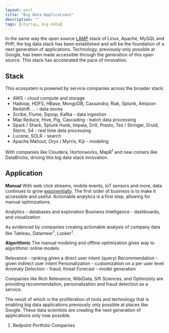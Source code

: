 ```yaml
---
layout: post
title: "Big Data Applications"
description: ""
tags: [startup, big data]
---
```



In the same way the open source [LAMP](http://en.wikipedia.org/wiki/LAMP_(software_bundle)) stack of Linux, Apache, MySQL and PHP, the big data stack has been established and will be the foundation of a next generation of applications.  Technology, previously only possible at Google, has been made accessible through the generation of this open source.  This stack has accelerated the pace of innovation.

Stack
-------------

This ecosystem is powered by service companies across the broader stack:
<ul>
  <li>AWS - cloud compute and storage</li>
  <li>Hadoop, HDFS, HBase, MongoDB, Cassandra, Riak, Splunk, Amazon Redshift ... - data stores</li>
  <li>Scribe, Flume, Sqoop, Kafka - data ingestion</li>
  <li>Map Reduce, Hive, Pig, Cascading - batch data processing</li>
  <li>Spark / Shark, Splunk Hunk, Impala, Drill, Presto, Tez / Stringer, Druid, Storm, S4 - real time data processing</li>
  <li>Lucene, SOLR - search</li>
  <li>Apache Mahout, Oryx / Myrrix, Kiji - modeling</li>
</ul>

With companies like Cloudera, Hortonworks, MapR<sup>1</sup> and new comers like DataBricks, driving this big data stack innovation.

Application
-------------

**Manual**
With web click streams, mobile events, IoT sensors and more, data continues to grow [exponentially](http://techcrunch.com/2010/08/04/schmidt-data/).  The first order of business is to make it accessible and useful.  Actionable analytics is a first step, allowing for manual optimizations.

Analytics - databases and exploration
Business Intelligence - dashboards, and visualization

As evidenced by companies creating actionable analysis of company data like Tableau, Datameer<sup>1</sup>, Looker<sup>1</sup>.

**Algorithmic**
The manual modeling and offline optimization gives way to algorithmic online models.

Relevance - ranking given a direct user intent (query)
Recommendation - given indirect user intent
Personalization - customization on a per user level
Anomaly Detection - fraud, threat
Forecast - model generation

Companies like Rich Relevance, WibiData, Sift Sciences, and Optimizely are providing recommendation, personalization and fraud detection as a service.

The result of which is the proliferation of tools and technology that is enabling big data applications previously only possible at places like Google.  These data scientists are creating the next generation of applications only now possible.


<ol>
  <li>Redpoint Portfolio Companies</li>
</ol>